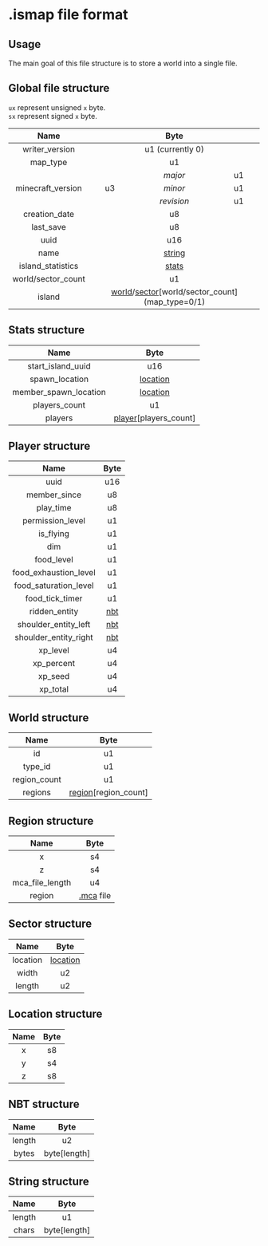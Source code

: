 # .ismap file format

## Usage
 
The main goal of this file structure is to store a world into a single file.

## Global file structure
`ux` represent unsigned `x` byte.  
`sx` represent signed `x` byte.

<table style="text-align:center">
<thead>
  <tr>
    <th>Name</th>
    <th colspan="3">Byte</th>
  </tr>
</thead>
<tbody>
  <tr>
    <td>writer_version</td>
    <td colspan="3">u1 (currently 0)</td>
  </tr>
  <tr>
    <td>map_type</td>
    <td colspan="3">u1</td>
  </tr>
  <tr>
    <td rowspan="3">minecraft_version</td>
    <td rowspan="3">u3</td>
    <td style="font-style:italic">major</td>
    <td>u1</td>
  </tr>
  <tr>
    <td style="font-style:italic">minor</td>
    <td>u1</td>
  </tr>
  <tr>
    <td style="font-style:italic">revision</td>
    <td>u1</td>
  </tr>
  <tr>
    <td>creation_date</td>
    <td colspan="3">u8</td>
  </tr>
  <tr>
    <td>last_save</td>
    <td colspan="3">u8</td>
  </tr>
  <tr>
    <td>uuid</td>
    <td colspan="3">u16</td>
  </tr>
  <tr>
    <td>name</td>
    <td colspan="3"><a href="#String-structure">string</a></td>
  </tr>
  <tr>
    <td>island_statistics</td>
    <td colspan="3"><a href="#Stats-structure">stats</a></td>
  </tr>
  <tr>
    <td>world/sector_count</td>
    <td colspan="3">u1</td>
  </tr>
  <tr>
    <td>island</td>
    <td colspan="3"><a href="#World-structure">world</a>/<a href="#Sector-structure">sector</a>[world/sector_count] (map_type=0/1)</td>
  </tr>
</tbody>
</table>


## Stats structure

<table style="text-align:center">
<thead>
  <tr>
    <th>Name</th>
    <th>Byte</th>
  </tr>
</thead>
<tbody>
  <tr>
    <td>start_island_uuid</td>
    <td>u16</td>
  </tr>
  <tr>
    <td>spawn_location</td>
    <td><a href="#Location-structure">location</a></td>
  </tr>
  <tr>
    <td>member_spawn_location</td>
    <td><a href="#Location-structure">location</a></td>
  </tr>
  <tr>
    <td>players_count</td>
    <td>u1</td>
  </tr>
  <tr>
    <td>players</td>
    <td><a href="#Player-structure">player</a>[players_count]</td>
  </tr>
</tbody>
</table>

## Player structure

<table style="text-align:center">
<thead>
  <tr>
    <th>Name</th>
    <th>Byte</th>
  </tr>
</thead>
<tbody>
  <tr>
    <td>uuid</td>
    <td>u16</td>
  </tr>
  <tr>
    <td>member_since</td>
    <td>u8</td>
  </tr>
  <tr>
    <td>play_time</td>
    <td>u8</td>
  </tr>
  <tr>
    <td>permission_level</td>
    <td>u1</td>
  </tr>
  <tr>
    <td>is_flying</td>
    <td>u1</td>
  </tr>
  <tr>
    <td>dim</td>
    <td>u1</td>
  </tr>
  <tr>
    <td>food_level</td>
    <td>u1</td>
  </tr>
  <tr>
    <td>food_exhaustion_level</td>
    <td>u1</td>
  </tr>
  <tr>
    <td>food_saturation_level</td>
    <td>u1</td>
  </tr>
  <tr>
    <td>food_tick_timer</td>
    <td>u1</td>
  </tr>
  <tr>
    <td>ridden_entity</td>
    <td><a href="#NBT-structure">nbt</a></td>
  </tr>
  <tr>
    <td>shoulder_entity_left</td>
    <td><a href="#NBT-structure">nbt</a></td>
  </tr>
  <tr>
    <td>shoulder_entity_right</td>
    <td><a href="#NBT-structure">nbt</a></td>
  </tr>
  <tr>
    <td>xp_level</td>
    <td>u4</td>
  </tr>
  <tr>
    <td>xp_percent</td>
    <td>u4</td>
  </tr>
  <tr>
    <td>xp_seed</td>
    <td>u4</td>
  </tr>
  <tr>
    <td>xp_total</td>
    <td>u4</td>
  </tr>
</tbody>
</table>

## World structure

<table style="text-align:center">
<thead>
  <tr>
    <th>Name</th>
    <th>Byte</th>
  </tr>
</thead>
  <tr>
    <td>id</td>
    <td>u1</td>
  </tr>
  <tr>
    <td>type_id</td>
    <td>u1</td>
  </tr>
  <tr>
    <td>region_count</td>
    <td>u1</td>
  </tr>
  <tr>
    <td>regions</td>
    <td><a href="#Region-structure">region</a>[region_count]</td>
  </tr>
</table>

## Region structure

<table style="text-align:center">
<thead>
  <tr>
    <th>Name</th>
    <th>Byte</th>
  </tr>
</thead>
<tbody>
  <tr>
    <td>x</td>
    <td>s4</td>
  </tr>
  <tr>
    <td>z</td>
    <td>s4</td>
  </tr>
  <tr>
    <td>mca_file_length</td>
    <td>u4</td>
  </tr>
  <tr>
    <td>region</td>
    <td><a href="https://minecraft.fandom.com/wiki/Anvil_file_format" target="_blank">.mca</a> file</td>
  </tr>
</tbody>
</table>

## Sector structure

<table style="text-align:center">
<thead>
  <tr>
    <th>Name</th>
    <th>Byte</th>
  </tr>
</thead>
<tbody>
  <tr>
    <td>location</td>
    <td><a href="#Location-structure">location</a></td>
  </tr>
  <tr>
    <td>width</td>
    <td>u2</td>
  </tr>
  <tr>
    <td>length</td>
    <td>u2</td>
  </tr>
</tbody>
</table>

## Location structure

<table style="text-align:center">
<thead>
  <tr>
    <th>Name</th>
    <th>Byte</th>
  </tr>
</thead>
<tbody>
  <tr>
    <td>x</td>
    <td>s8</td>
  </tr>
  <tr>
    <td>y</td>
    <td>s4</td>
  </tr>
  <tr>
    <td>z</td>
    <td>s8</td>
  </tr>
</tbody>
</table>

## NBT structure

<table style="text-align:center">
<thead>
  <th>Name</th>
  <th>Byte</th>
</thead>
<tbody>
  <tr>
    <td>length</td>
    <td>u2</td>
  </tr>
  <tr>
    <td>bytes</td>
    <td>byte[length]</td>
  </tr>
</tbody>
</table>

## String structure

<table style="text-align:center">
<thread>
  <tr>
    <th>Name</th>
    <th colspan="3">Byte</th>
  </tr>
</thread>
<tbody>
  <tr>
    <td>length</td>
    <td>u1</td>
  </tr>
  <tr>
    <td>chars</td>
    <td>byte[length]</td>
  </tr>
</tbody>
</table>